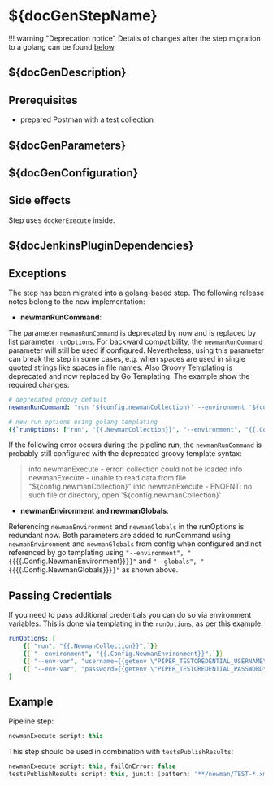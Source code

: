 # ${docGenStepName}

!!! warning "Deprecation notice"
    Details of changes after the step migration to a golang can be found [below](#exceptions).

## ${docGenDescription}

## Prerequisites

* prepared Postman with a test collection

## ${docGenParameters}

## ${docGenConfiguration}

## Side effects

Step uses `dockerExecute` inside.

## ${docJenkinsPluginDependencies}

## Exceptions

The step has been migrated into a golang-based step. The following release notes belong to the new implementation:

- **newmanRunCommand**:

The parameter `newmanRunCommand` is deprecated by now and is replaced by list parameter `runOptions`. For backward compatibility, the `newmanRunCommand` parameter will still be used if configured. Nevertheless, using this parameter can break the step in some cases, e.g. when spaces are used in single quoted strings like spaces in file names. Also Groovy Templating is deprecated and now replaced by Go Templating. The example show the required changes:

```yaml
# deprecated groovy default
newmanRunCommand: "run '${config.newmanCollection}' --environment '${config.newmanEnvironment}' --globals '${config.newmanGlobals}' --reporters junit,html --reporter-junit-export 'target/newman/TEST-${collectionDisplayName}.xml' --reporter-html-export 'target/newman/TEST-${collectionDisplayName}.html'"
```

```yaml
# new run options using golang templating
{{`runOptions: ["run", "{{.NewmanCollection}}", "--environment", "{{.Config.NewmanEnvironment}}", "--globals", "{{.Config.NewmanGlobals}}", "--reporters", "junit,html", "--reporter-junit-export", "target/newman/TEST-{{.CollectionDisplayName}}.xml", "--reporter-html-export", "target/newman/TEST-{{.CollectionDisplayName}}.html"]`}}
```

If the following error occurs during the pipeline run, the `newmanRunCommand` is probably still configured with the deprecated groovy template syntax:
> info  newmanExecute - error: collection could not be loaded
> info  newmanExecute -   unable to read data from file "${config.newmanCollection}"
> info  newmanExecute -   ENOENT: no such file or directory, open '${config.newmanCollection}'

- **newmanEnvironment and newmanGlobals**:

Referencing `newmanEnvironment` and `newmanGlobals` in the runOptions is redundant now. Both parameters are added to runCommand using `newmanEnvironment` and `newmanGlobals` from config  when configured and not referenced by go templating using `"--environment", "{{`{{.Config.NewmanEnvironment}}`}}"` and `"--globals", "{{`{{.Config.NewmanGlobals}}`}}"` as shown above.

## Passing Credentials

If you need to pass additional credentials you can do so via environment
variables. This is done via templating in the `runOptions`, as per this example:

```yaml
runOptions: [
    {{`"run", "{{.NewmanCollection}}",`}}
    {{`"--environment", "{{.Config.NewmanEnvironment}}",`}}
    {{`"--env-var", "username={{getenv \"PIPER_TESTCREDENTIAL_USERNAME\"}}",`}}
    {{`"--env-var", "password={{getenv \"PIPER_TESTCREDENTIAL_PASSWORD\"}}"`}}
]
```

## Example

Pipeline step:

```groovy
newmanExecute script: this
```

This step should be used in combination with `testsPublishResults`:

```groovy
newmanExecute script: this, failOnError: false
testsPublishResults script: this, junit: [pattern: '**/newman/TEST-*.xml']
```
